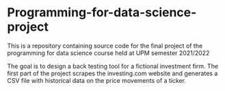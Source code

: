 # Programming-for-data-science-project
This is a repository containing source code for the final project of the programming for data science course held at UPM semester 2021/2022  

The goal is to design a back testing tool for a fictional investment firm. The first part of the project scrapes the investing.com website and generates a CSV file with historical data on the price movements of a ticker.